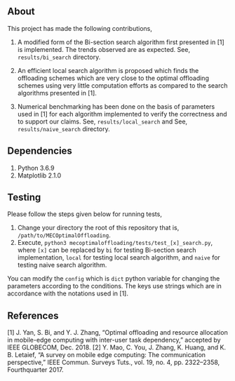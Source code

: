 About
-----

This project has made the following contributions,

1. A modified form of the Bi-section search algorithm first presented in [1] is implemented. The trends observed are as expected. See, `results/bi_search` directory.

2. An efficient local search algorithm is proposed which finds the offloading schemes which are very close to the optimal offloading schemes using very little computation efforts as compared to the search algorithms presented in [1].

3. Numerical benchmarking has been done on the basis of parameters used in [1] for each algorithm implemented to verify the correctness and to support our claims. See, `results/local_search` and See, `results/naive_search` directory.

Dependencies
------------

1. Python 3.6.9
2. Matplotlib 2.1.0

Testing
-------

Please follow the steps given below for running tests,

1. Change your directory the root of this repository that is, `/path/to/MECOptimalOffloading`.
2. Execute, `python3 mecoptimaloffloading/tests/test_[x]_search.py`, where `[x]` can be replaced by `bi` for testing Bi-section search implementation, `local` for testing local search algorithm, and `naive` for testing naive search algorithm.

You can modify the `config` which is `dict` python variable for changing the parameters according to the conditions. The keys use strings which are in accordance with the notations used in [1].

References
----------

[1] J. Yan, S. Bi, and Y. J. Zhang, “Optimal offloading and resource allocation in mobile-edge computing with inter-user task dependency,” accepted by IEEE GLOBECOM, Dec. 2018.
[2] Y. Mao, C. You, J. Zhang, K. Huang, and K. B. Letaief, “A survey on mobile edge computing: The communication perspective,” IEEE Commun. Surveys Tuts., vol. 19, no. 4, pp. 2322–2358, Fourthquarter 2017.
